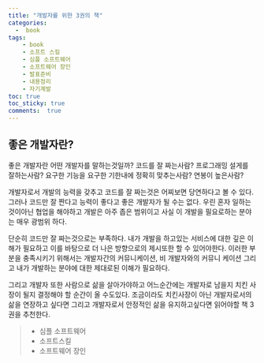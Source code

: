 ```yaml
---
title: "개발자를 위한 3권의 책"
categories: 
  -  book
tags: 
    - book
    - 소프트 스킬
    - 심플 소프트웨어
    - 소프트웨어 장인
    - 발표준비
    - 내용정리
    - 자기계발
toc: true
toc_sticky: true
comments:  true
---
```


## 좋은 개발자란?
좋은 개발자란 어떤 개발자를 말하는것일까? 코드를 잘 짜는사람? 프로그래밍 설게를 잘하는사람? 요구한 기능을 요구한 기한내에 정확히 맞추는사람? 연봉이 높은사람?
  
개발자로서 개발의 능력을 갖추고 코드를 잘 짜는것은 어찌보면 당연하다고 볼 수 있다. 그러나 코드만 잘 짠다고 능력이 좋다고 좋은 개발자가 될 수는 없다. 우린 혼자 일하는것이아닌 협업을 해야하고 개발은 아주 좁은 범위이고 사실 이 개발을 필요로하는 분야는 매우 광범위 하다. 
  
단순히 코드만 잘 짜는것으로는 부족하다. 내가 개발을 하고있는 서비스에 대한 깊은 이해가 필요하고 이를 바탕으로 더 나은 방향으로의 제시또한 할 수 있어야한다. 이러한 부분을 충족시키기 위해서는 개발자간의 커뮤니케이션, 비 개발자와의 커뮤니 케이션 그리고 내가 개발하는 분야에 대한 제대로된 이해가 필요하다.
  
그리고 개발자 또한 사람으로 삶을 살아가야하고 어느순간에는 개발자로 남을지 치킨 사장이 될지 결정해야 할 순간이 올 수도있다. 조금이라도 치킨사장이 아닌 개발자로서의 삶을 연장하고 싶다면 그리고 개발자로서 안정적인 삶을 유지하고싶다면 읽어야할 책 3권을 추천한다.


> - 심플 소프트웨어
> - 소프트스킬
> - 소프트웨어 장인

